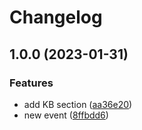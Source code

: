 # Changelog

## 1.0.0 (2023-01-31)


### Features

* add KB section ([aa36e20](https://github.com/whichwit/hugo-template/commit/aa36e20dff846c2022daf204f2b71cf2589132a7))
* new event ([8ffbdd6](https://github.com/whichwit/hugo-template/commit/8ffbdd6de4cf2eb05aabd83314cd54862ac51e3d))
